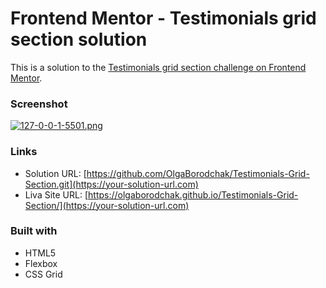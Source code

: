 # Frontend Mentor - Testimonials grid section solution

This is a solution to the [Testimonials grid section challenge on Frontend Mentor](https://www.frontendmentor.io/challenges/testimonials-grid-section-Nnw6J7Un7). 

### Screenshot

[![127-0-0-1-5501.png](https://i.postimg.cc/Y07S7S5G/127-0-0-1-5501.png)](https://postimg.cc/tZrbt9Cp)

### Links

- Solution URL: [https://github.com/OlgaBorodchak/Testimonials-Grid-Section.git](https://your-solution-url.com)
- Liva Site URL: [https://olgaborodchak.github.io/Testimonials-Grid-Section/](https://your-solution-url.com)

### Built with

- HTML5
- Flexbox
- CSS Grid

